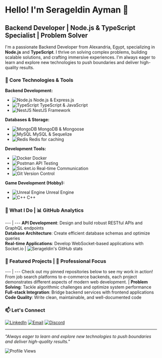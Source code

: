 # Hello! I'm Serageldin Ayman 👋

## Backend Developer | Node.js & TypeScript Specialist | Problem Solver

I'm a passionate Backend Developer from Alexandria, Egypt, specializing in **Node.js** and **TypeScript**. I thrive on solving complex problems, building scalable solutions, and crafting immersive experiences. I'm always eager to learn and explore new technologies to push boundaries and deliver high-quality results.

### 🔧 Core Technologies & Tools

**Backend Development:**
- ![Node.js](https://img.shields.io/badge/Node.js-43853D?style=flat&logo=node.js&logoColor=white) Node.js & Express.js
- ![TypeScript](https://img.shields.io/badge/TypeScript-007ACC?style=flat&logo=typescript&logoColor=white) TypeScript & JavaScript
- ![NestJS](https://img.shields.io/badge/NestJS-E0234E?style=flat&logo=nestjs&logoColor=white) NestJS Framework

**Databases & Storage:**
- ![MongoDB](https://img.shields.io/badge/MongoDB-4EA94B?style=flat&logo=mongodb&logoColor=white) MongoDB & Mongoose
- ![MySQL](https://img.shields.io/badge/MySQL-00000F?style=flat&logo=mysql&logoColor=white) MySQL & Sequelize
- ![Redis](https://img.shields.io/badge/Redis-DC382D?style=flat&logo=redis&logoColor=white) Redis for caching

**Development Tools:**
- ![Docker](https://img.shields.io/badge/Docker-2496ED?style=flat&logo=docker&logoColor=white) Docker
- ![Postman](https://img.shields.io/badge/Postman-FF6C37?style=flat&logo=postman&logoColor=white) API Testing
- ![Socket.io](https://img.shields.io/badge/Socket.io-black?style=flat&logo=socket.io&badgeColor=010101) Real-time Communication
- ![Git](https://img.shields.io/badge/Git-F05032?style=flat&logo=git&logoColor=white) Version Control

**Game Development (Hobby):**
- ![Unreal Engine](https://img.shields.io/badge/Unreal%20Engine-313131?style=flat&logo=unreal-engine&logoColor=white) Unreal Engine
- ![C++](https://img.shields.io/badge/C++-00599C?style=flat&logo=c%2B%2B&logoColor=white) C++

### 🚀 What I Do | 📊 GitHub Analytics
--- | ---
**API Development**: Design and build robust RESTful APIs and GraphQL endpoints<br>**Database Architecture**: Create efficient database schemas and optimize queries<br>**Real-time Applications**: Develop WebSocket-based applications with Socket.io | ![Serageldin's GitHub stats](https://github-readme-stats.vercel.app/api?username=serageldin-ayman&show_icons=true&theme=default&hide_border=true)

### 🎯 Featured Projects | 💼 Professional Focus
--- | ---
Check out my pinned repositories below to see my work in action! From job search platforms to e-commerce backends, each project demonstrates different aspects of modern web development. | **Problem Solving**: Tackle algorithmic challenges and optimize system performance<br>**Full-stack Integration**: Bridge backend services with frontend applications<br>**Code Quality**: Write clean, maintainable, and well-documented code

### 📫 Let's Connect

[![LinkedIn](https://img.shields.io/badge/LinkedIn-0077B5?style=for-the-badge&logo=linkedin&logoColor=white)](https://linkedin.com/in/your-profile)
[![Email](https://img.shields.io/badge/Email-D14836?style=for-the-badge&logo=gmail&logoColor=white)](mailto:serag.eldin.ayman9@gmail.com)
[![Discord](https://img.shields.io/badge/Discord-7289DA?style=for-the-badge&logo=discord&logoColor=white)](https://discord.com/users/your-discord)

---

*"Always eager to learn and explore new technologies to push boundaries and deliver high-quality results."*

![Profile Views](https://komarev.com/ghpvc/?username=serageldin-ayman&color=blue&style=flat)
